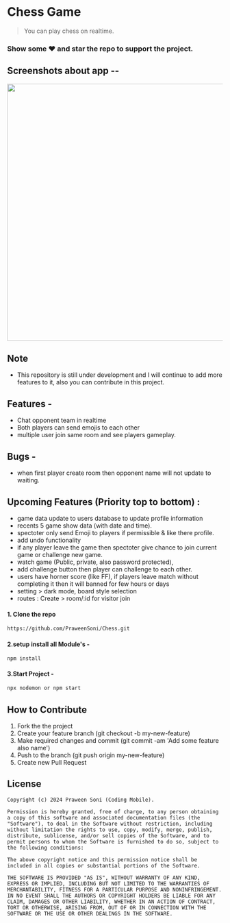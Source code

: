 # Chess Game 
> You can play chess on realtime. 
### Show some :heart: and star the repo to support the project.
## Screenshots about app --
<p>
  <img src="https://github.com/PraweenSoni/Chess/assets/106673980/403e873e-e105-4c7e-bc38-b4d454332ca9" heigth="600" width="600" margin-left="20px">
</p>


## Note
  - This repository is still under development and I will continue to add more features to it, also you can contribute in this project.

## Features - 
  -  Chat opponent team in realtime
  -  Both players can send emojis to each other
  -  multiple user join same room and see players gameplay.

## Bugs - 
  -  when first player create room then opponent name will not update to waiting.
 
## Upcoming Features (Priority top to bottom) :
  - game data update to users database to update profile information
  - recents 5 game show data (with date and time).
  - spectoter only send Emoji to players if permissible & like there profile.
  - add undo functionality
  - if any player leave the game then spectoter give chance to join current game or challenge new game.
  - watch game (Public, private, also password protected),
  - add challenge button then player can challenge to each other. 
  - users have horner score (like FF), if players leave match without completing it then it will banned for few hours or days
  - setting > dark mode, board style selection
  - routes :
    Create > room/:id for visitor join
 
 #### 1. Clone the repo
  ```sh
  https://github.com/PraweenSoni/Chess.git
  ```
#### 2.setup install all Module's -
```
npm install
```
#### 3.Start Project -
 ```sh
npx nodemon or npm start
```
## How to Contribute
  1. Fork the the project
  2. Create your feature branch (git checkout -b my-new-feature)
  3. Make required changes and commit (git commit -am 'Add some feature also name')
  4. Push to the branch (git push origin my-new-feature)
  5. Create new Pull Request

## License

    Copyright (c) 2024 Praween Soni (Coding Mobile).
    
    Permission is hereby granted, free of charge, to any person obtaining a copy of this software and associated documentation files (the "Software"), to deal in the Software without restriction, including without limitation the rights to use, copy, modify, merge, publish, distribute, sublicense, and/or sell copies of the Software, and to permit persons to whom the Software is furnished to do so, subject to the following conditions:
    
    The above copyright notice and this permission notice shall be included in all copies or substantial portions of the Software.
    
    THE SOFTWARE IS PROVIDED "AS IS", WITHOUT WARRANTY OF ANY KIND, EXPRESS OR IMPLIED, INCLUDING BUT NOT LIMITED TO THE WARRANTIES OF MERCHANTABILITY, FITNESS FOR A PARTICULAR PURPOSE AND NONINFRINGEMENT. IN NO EVENT SHALL THE AUTHORS OR COPYRIGHT HOLDERS BE LIABLE FOR ANY CLAIM, DAMAGES OR OTHER LIABILITY, WHETHER IN AN ACTION OF CONTRACT, TORT OR OTHERWISE, ARISING FROM, OUT OF OR IN CONNECTION WITH THE SOFTWARE OR THE USE OR OTHER DEALINGS IN THE SOFTWARE.
